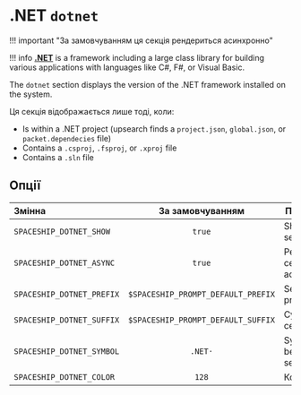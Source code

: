 # .NET `dotnet`

!!! important "За замовчуванням ця секція рендериться асинхронно"

!!! info
    [**.NET**](https://dotnet.microsoft.com/) is a framework including a large class library for building various applications with languages like C#, F#, or Visual Basic.

The `dotnet` section displays the version of the .NET framework installed on the system.

Ця секція відображається лише тоді, коли:

* Is within a .NET project (upsearch finds a `project.json`, `global.json`, or `packet.dependecies` file)
* Contains a `.csproj`, `.fsproj`, or `.xproj` file
* Contains a `.sln` file

## Опції

| Змінна                    |          За замовчуванням          | Пояснення                   |
|:------------------------- |:----------------------------------:| --------------------------- |
| `SPACESHIP_DOTNET_SHOW`   |               `true`               | Show section                |
| `SPACESHIP_DOTNET_ASYNC`  |               `true`               | Рендерити секцію асинхронно |
| `SPACESHIP_DOTNET_PREFIX` | `$SPACESHIP_PROMPT_DEFAULT_PREFIX` | Section's prefix            |
| `SPACESHIP_DOTNET_SUFFIX` | `$SPACESHIP_PROMPT_DEFAULT_SUFFIX` | Суфікс секції               |
| `SPACESHIP_DOTNET_SYMBOL` |              `.NET·`               | Symbol before the section   |
| `SPACESHIP_DOTNET_COLOR`  |               `128`                | Колір секції                |
